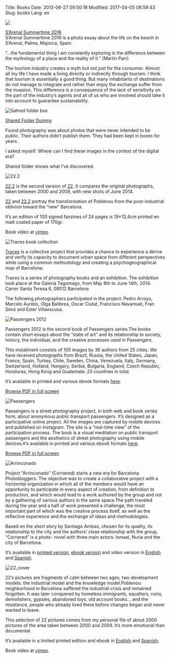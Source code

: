 Title: Books
Date: 2013-06-27 09:50:18
Modified: 2017-04-05 06:59:43
Slug: books
Lang: en

![](https://i0.wp.com/fransimo.info/wp-content/uploads/2017/04/SArenal-Summertime-COVER.jpg?resize=229%2C300)

[S’Arenal Summertime 2016](http://fransimo.info/en/blog/2017/04/02/sarenal-summertime-2016/)  
S’Arenal Summertime 2016 is a photo essay about the life on the beach in S’Arenal, Palma, Majorca, Spain.

“…the fundamental thing I am constantly exploring is the difference between the mythology of a place and the reality of it.” (Martin Parr)

The tourism industry creates a myth but not just for the consumer. Almost all my life I have made a living directly or indirectly through tourism. I think that tourism is essentially a good thing. But many inhabitants of destinations do not manage to integrate and rather than enjoy the exchange suffer from the invasion. This difference is a consequence of the lack of sensitivity on the part of the industry’s agents and all of us who are involved should take it into account to guarantee sustainability.

![Sahred folder box](https://i1.wp.com/fransimo.info/wp-content/uploads/2016/05/DSCF3138.jpg?resize=500%2C333)

[Shared Folder Dummy](http://fransimo.info/en/blog/2016/05/07/shared-folder-dummy/)

Found photography was about photos that were never intended to be public. Their authors didn’t publish them. They had been kept in boxes for years.

I asked myself: Where can I find these images in the context of the digital era?

Shared folder shows what I’ve discovered.

![22.2](https://i0.wp.com/fransimo.info/wp-content/uploads/2015/04/0013_018_GSC_2765_cover.jpg?resize=500%2C375)

[22.2](http://fransimo.info/blog/2015/04/23/22-2/) is the second version of [22](http://fransimo.info/blog/2010/01/14/22/). It compares the original photographs, taken between 2000 and 2009, with new shots of June 2014.

[22](http://fransimo.info/blog/2010/01/14/22/) and [22.2](http://fransimo.info/blog/2015/04/23/22-2/) portray the transformation of Poblenou from the post-industrial oblivion toward the “new” Barcelona.

It’s an edition of 100 signed fanzines of 24 pages is 19×13,4cm printed en matt coated paper of 170gr.

Book video at [vimeo](https://vimeo.com/130670327).

![Traces book collection](https://i0.wp.com/fransimo.info/wp-content/uploads/2013/06/DSCF1438-2.jpg?resize=500%2C333)

[Traces](http://fransimo.info/en/blog/2014/05/02/traces-2013-12-07-barcelona/) is a collective project that provides a chance to experience a dérive and verify its capacity to document urban space from different perspectives while using a common methodology and creating a psychogeographical map of Barcelona.

Traces is a series of photography books and an exhibition. The exhibition took place at the Galería Tagomago, from May 8th to June 14th, 2014. Carrer Santa Teresa 6, 08012 Barcelona

The following photographers participated in the project: Pedro Arroyo, Marcelo Aurelio, Olga Balibrea, Oscar Ciutat, Francisco Navamuel, Fran Simó and Ester Villaescusa.

![Passengers 2012](https://i0.wp.com/fransimo.info/wp-content/uploads/2013/06/passengers_2012_cover_en.jpg?zoom=1.5&resize=283%2C287)

Passengers 2012 is the second book of Passengers series.The books contain short essays about the “state of art” and its relationship to society, history, the individual, and the creative processes used in Passengers.

This installment consists of 105 images by 36 authors from 25 cities. We have received photographs from Brazil, Russia, the United States, Japan, France, Spain, Turkey, Chile, Sweden, China, Venezuela, Italy, Germany, Switzerland, Holland, Hungary, Serbia, Bulgaria, England, Czech Republic, Honduras, Hong Kong and Guatemala: 23 countries in total.

It’s available in printed and various ebook formats [here](http://passengers-streetphotography.com/eds/).

[Browse PDF in full screen](http://issuu.com/fransimo/docs/en_passengers_2012-e?e=2922899/5647796)

![Passengers](https://i0.wp.com/fransimo.info/wp-content/uploads/2013/06/passengers_product_thumbnail.jpg?zoom=1.5&resize=283%2C287)

Passengers is a street photography project, in both web and book series form, about anonymous public transport passengers. It’s designed as a participative online project. All the images are captured by mobile devices and published on Instagram. The site is a “real-time view” of the participation process. The book is a visual meditation on public transport passengers and the aesthetics of street photography using mobile devices.It’s available in printed and various ebook formats [here](http://passengers-streetphotography.com/eds/).

[Browse PDF in full screen](http://issuu.com/fransimo/docs/passaengers_v4_1_4_full_en_pdf?e=2922899/3360814)

![Arrinconado](https://i1.wp.com/fransimo.info/wp-content/uploads/2013/06/arrinconado_product_thumbnail.jpg?zoom=1.5&resize=283%2C225)

Project “Arrinconado” (Cornered) starts a new era for Barcelona Photobloggers. The objective was to create a collaborative project with a horizontal organization in which all of the members would have an opportunity to participate in every aspect of creation, from definition to production, and which would lead to a work authored by the group and not by a gathering of various authors in the same space.The path traveled during the year and a half of work presented a challenge, the most important part of which was the creative process itself, as well as the reflective experience and the exchange of ideas and methodologies.

Based on the short story by Santiago Ambao, chosen for its quality, its relationship to the city and the authors’ close relationship with the group, “Cornered” is a photo- novel with three main actors: Ismael, Nuria and the city of Barcelona.

It’s available in [printed version](http://www.lulu.com/shop/barcelona-photobloggers/arrinconado/paperback/product-15571787.html), [ebook version](http://www.lulu.com/shop/barcelona-photobloggers/arrinconado-ebook-edition/ebook/product-18560631.html) and video version in [English](https://vimeo.com/31446721) and [Spanish](https://vimeo.com/22812002).

![22_cover](https://i1.wp.com/fransimo.info/wp-content/uploads/2013/06/22_cover.jpg?zoom=1.5&resize=283%2C187)

22’s pictures are fragments of calm between two ages, two development models: the industrial model and the knowledge model.Poblenou neighborhood in Barcelona suffered the industrial crisis and remained forgotten. It was later conquered by homeless immigrants, squatters, ruins, demolishers, gypsies, abandoned toys, old account books… and the resistance, people who already lived there before changes began and never wanted to leave.

This selection of 22 pictures comes from my personal file of about 2000 pictures of the area taken between 2000 and 2009. It’s more emotional than documental.

It’s available in a limited printed edition and ebook in [English](http://www.lulu.com/shop/fran-sim%C3%B3/22/ebook/product-20663836.html) and [Spanish](http://www.lulu.com/shop/fran-sim%C3%B3/22/ebook/product-18680983.html).

Book video at [vimeo](https://vimeo.com/130667877).